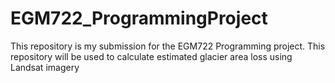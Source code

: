 # EGM722_ProgrammingProject
This repository is my submission for the EGM722 Programming project. This repository will be used to calculate estimated glacier area loss using Landsat imagery 

